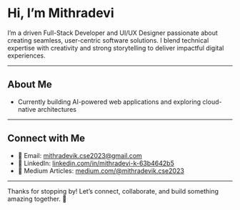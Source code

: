 # Hi, I’m Mithradevi 

I’m a driven Full-Stack Developer and UI/UX Designer passionate about creating seamless, user-centric software solutions. I blend technical expertise with creativity and strong storytelling to deliver impactful digital experiences.

---

##  About Me

-  Currently building AI-powered web applications and exploring cloud-native architectures  

---

##  Connect with Me

- 📧 Email: [mithradevik.cse2023@gmail.com](mailto:mithradevik.cse2023@gmail.com)  
- 🔗 LinkedIn: [linkedin.com/in/mithradevi-k-63b4642b5](https://www.linkedin.com/in/mithradevi-k-63b4642b5/)  
- 📝 Medium Articles: [medium.com/@mithradevik.cse2023](https://medium.com/@mithradevik.cse2023)  

---

Thanks for stopping by! Let’s connect, collaborate, and build something amazing together. 🚀
